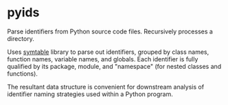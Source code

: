 # pyids
Parse identifiers from Python source code files. Recursively processes a directory. 

Uses [symtable](https://docs.python.org/3/library/symtable.html#) library to parse out identifiers, grouped by class names, function names, variable names, and globals. Each identifier is fully qualified by its package, module, and "namespace" (for nested classes and functions).

The resultant data structure is convenient for downstream analysis of identifier naming strategies used within a Python program.
